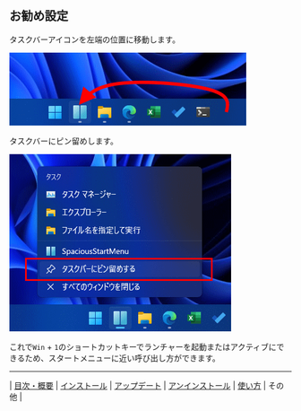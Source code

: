## お勧め設定

タスクバーアイコンを左端の位置に移動します。

![Move icon](img/rcmd01.png)

タスクバーにピン留めします。

![Pin to taskbar](img/rcmd02-ja.png)

これで`Win` + `1`のショートカットキーでランチャーを起動またはアクティブにできるため、スタートメニューに近い呼び出し方ができます。

---

| [目次・概要](index-ja.md) | [インストール](install-ja.md) | [アップデート](update-ja.md) | [アンインストール](uninstall-ja.md) | [使い方](usage-ja.md) | その他 |
